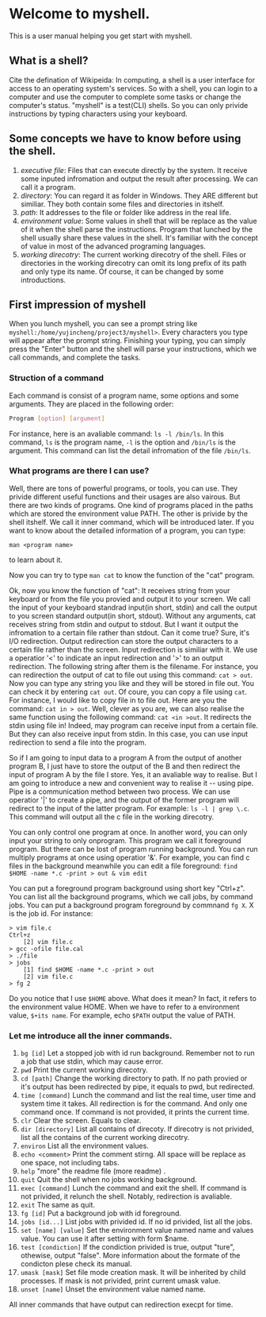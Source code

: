 # Welcome to myshell.

This is a user manual helping you get start with myshell.

## What is a shell?

Cite the defination of Wikipeida: In computing, a shell is a user interface for access to an operating system's services.
So with a shell, you can login to a computer and use the computer to complete some tasks or change the computer's status.
"myshell" is a test(CLI) shells. So you can only privide instructions by typing characters using your keyboard.

## Some concepts we have to know before using the shell.

1. *executive file*: Files that can execute directly by the system. It receive some inputed infromation and output the result after processing. We can call it a program.
2. *directory*: You can regard it as folder in Windows. They ARE different but similiar. They both contain some files and directories in itshelf.
3. *path*: It addresses to the file or folder like address in the real life.
4. *environment value*: Some values in shell that will be replace as the value of it when the shell parse the instructions. Program that lunched by the shell usually share these values in the shell. It's familiar with the concept of value in most of the advanced programing languages.
5. *working direcotry*: The current working direcotry of the shell. Files or directories in the working direcotry can omit its long prefix of its path and only type its name. Of course, it can be changed by some introductions.

## First impression of myshell

When you lunch myshell, you can see a prompt string like `myshell:/home/yujincheng/project3/myshell>`.
Every characters you type will appear after the prompt string. Finishing your typing, you can simply press the "Enter" button and the shell will parse your instructions, which we call commands, and complete the tasks.

### Struction of a command

Each command is consist of a program name, some options and some arguments. They are placed in the following order:
```bash
Program [option] [argument]
```
For instance, here is an avaliable command: `ls -l /bin/ls`. In this command, `ls` is the program name, `-l` is the option and `/bin/ls` is the argument. This command can list the detail infromation of the file `/bin/ls`.

### What programs are there I can use?

Well, there are tons of powerful programs, or tools, you can use. They privide different useful functions and their usages are also vairous.
But there are two kinds of programs. One kind of programs placed in the paths which are stored the environment value PATH. The other is privide by the shell itshelf. We call it inner command, which will be introduced later.
If you want to know about the detailed information of a program, you can type:
```shell
man <program name>
```
to learn about it.

Now you can try to type `man cat` to know the function of the "cat" program.

Ok, now you know the function of "cat": It receives string from your keyboard or from the file you provied and output it to your screen. We call the input of your keyboard standrad input(in short, stdin) and call the output to you screen standard output(in short, stdout).
Without any arguments, cat receives string from stdin and output to stdout. But I want it output the infromation to a certain file rather than stdout. Can it come true? Sure, it's I/O redirection.
Output redirection can store the output characters to a certain file rather than the screen. Input redirection is similiar with it. We use a operatior '<' to indicate an input redirection and '>' to an output redirection. The following string after them is the filename. For instance, you can redirection the output of cat to file out using this command: `cat > out`. Now you can type any string you like and they will be stored in file out. You can check it by entering `cat out`.
Of coure, you can copy a file using `cat`. For instance, I would like to copy file in to file out. Here are you the command: `cat in > out`.
Well, clever as you are, we can also realise the same function using the following command: `cat <in >out`. It redirects the stdin using file in!
Indeed, may program can receive input from a certain file. But they can also receive input from stdin. In this case, you can use input redirection to send a file into the program.

So if I am going to input data to a program A from the output of another program B, I just have to store the output of the B and then redirect the input of program A by the file I store. Yes, it an avaliable way to realise. But I am going to introduce a new and convenient way to realise it -- using pipe.
Pipe is a communication method between two process. We can use operatior '|' to create a pipe, and the output of the former program will redirect to the input of the latter program. For example: `ls -l | grep \.c`. This command will output all the c file in the working direcotry.

You can only control one program at once. In another word, you can only input your string to only onprogram. This program we call it foreground program. But there can be lost of program running background. You can run multiply programs at once using operatior '&'. For example, you can find c files in the background meanwhile you can edit a file foreground: `find $HOME -name *.c -print > out & vim edit`

You can put a foreground program background using short key "Ctrl+z". You can list all the background programs, which we call jobs, by command jobs. You can put a background program foreground by commnand `fg X`. X is the job id.
For instance:
```shell
> vim file.c
Ctrl+z
	[2] vim file.c
> gcc -ofile file.cal
> ./file
> jobs
	[1] find $HOME -name *.c -print > out
	[2] vim file.c
> fg 2
```
Do you notice that I use `$HOME` above. What does it mean? In fact, it refers to the environment value HOME. When we have to refer to a environment value, `$+its name`. For example, echo `$PATH` output the value of PATH.

### Let me introduce all the inner commands.

1. `bg [id]`
   Let a stopped job with id run background. Remember not to run a job that use stdin, which may cause error.
2. `pwd`
   Print the current working direcotry.
3. `cd [path]`
   Change the working directory to path. If no path provied or it's output has been redirected by pipe, it equals to pwd, but redirected.
4. `time [command]`
   Lunch the command and list the real time, user time and system time it takes. All redirection is for the command. And only one command once. If command is not provided, it prints the current time.
5. `clr`
   Clear the screen. Equals to clear.
6. `dir [directory]`
   List all contains of direcoty. If direcotry is not privided, list all the contains of the current working direcotry.
7. `environ`
   List all the environment values.
8. `echo <comment>`
   Print the comment stirng. All space will be replace as one space, not including tabs.
9. `help`
   "more" the readme file (more readme) .
10. `quit`
    Quit the shell when no jobs working background.
11. `exec [command]`
    Lunch the command and exit the shell. If command is not privided, it relunch the shell. Notably, redirection is avaliable.
12. `exit`
    The same as quit.
13. `fg [id]`
    Put a background job with id foreground.
14. `jobs [id...]`
    List jobs with privided id. If no id privided, list all the jobs.
15. `set [name] [value]`
    Set the environment value named name and values value. You can use it after setting with form $name.
16. `test [condiction]`
    If the condiction privided is true, output "ture", othewise, output "false". More information about the formate of the condicton plese check its manual.
17. `umask [mask]`
    Set file mode creation mask. It will be inherited by child processes. If mask is not privided, print current umask value.
18. `unset [name]`
    Unset the environment value named name.

All inner commands that have output can redirection execpt for time.